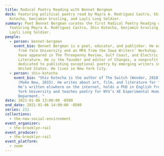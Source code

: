 ```yaml
---
title: Radical Poetry Reading with Bennet Bergman
deck: Featuring political poetry read by Mayra A. Rodríguez Castro, Shiv
  Kotecha, benjamin krusling, and Layli Long Soldier.
summary: Poet Bennet Bergman curates the first Radical Poetry Reading of 2021,
  featuring Mayra A. Rodríguez Castro, Shiv Kotecha, benjamin krusling, and
  Layli Long Soldier.
people:
  - person: bennet-bergman
    event_bio: Bennet Bergman is a poet, educator, and publisher. He earned a BA
      from Yale University and an MFA from the Iowa Writers’ Workshop. His poems
      have appeared in The Threepenny Review, Gulf Coast, and Electric
      Literature. He is the founder and editor of Changes, a nonprofit press
      dedicated to publishing exceptional poetry by emerging writers in the
      United States. He lives in New York City.
  - person: shiv-kotecha
    event_bio: "Shiv Kotecha is the author of The Switch (Wonder, 2018) and EXTRIGUE
      (Make Now, 2015). He writes about art, film, and literature for frieze.
      He’s written elswhere on the internet, holds a PhD in English from New
      York University and teaches poetry for NYU’s XE Experimental Humanties
      Deparment. "
date: 2021-01-06 13:00:00 -0500
end_date: 2021-01-06 14:00:00 -0500
series: 211
collections:
  - the-new-social-environment
event_organizer:
  - the-brooklyn-rail
event_producer:
  - the-brooklyn-rail
event_platform:
  - zoom
---
```

